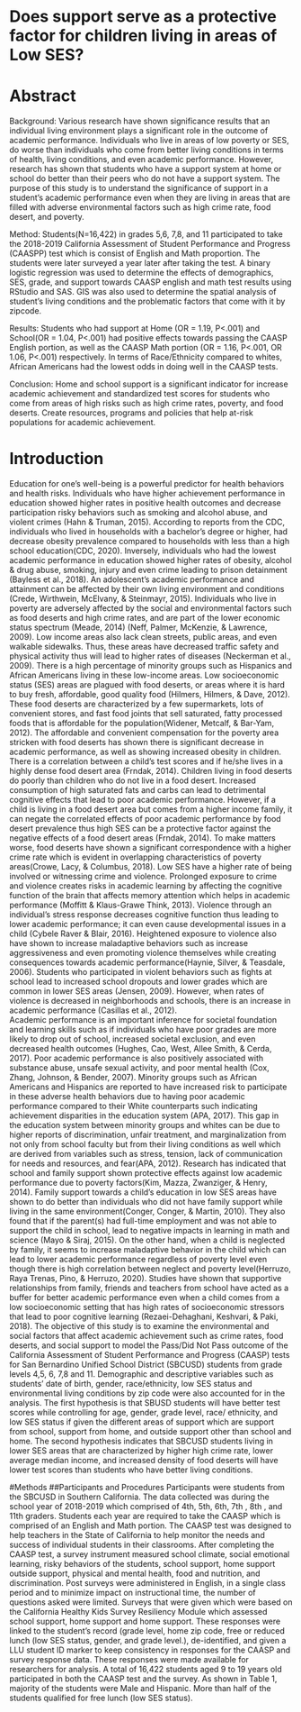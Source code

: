 # Does support serve as a protective factor for children living in areas of Low SES?

# Abstract 
Background: Various research have shown significance results that an individual living environment plays a significant role in the outcome of academic performance. Individuals who live in areas of low poverty or SES, do worse than individuals who come from better living conditions in terms of health, living conditions, and even academic performance. However, research has shown that students who have a support system at home or school do better than their peers who do not have a support system. The purpose of this study is to understand the significance of support in a student’s academic performance even when they are living in areas that are filled with adverse environmental factors such as high crime rate, food desert, and poverty. 

Method: Students(N=16,422) in grades 5,6, 7,8, and 11 participated to take the 2018-2019 California Assessment of Student Performance and Progress (CAASPP) test which is consist of English and Math proportion. The students were later surveyed a year later after taking the test. A binary logistic regression was used to determine the effects of demographics, SES, grade, and support towards CAASP english and math test results using RStudio and SAS. GIS was also used to determine the spatial analysis of student’s living conditions and the problematic factors that come with it by zipcode. 

 Results: Students who had support at Home (OR = 1.19, P<.001) and School(OR = 1.04, P<.001) had positive effects towards passing the CAASP English portion, as well as the CAASP Math portion (OR = 1.16, P<.001, OR 1.06, P<.001) respectively. In terms of Race/Ethnicity compared to whites, African Americans had the lowest odds in doing well in the CAASP tests. 

 Conclusion: Home and school support is a significant indicator for increase academic achievement and standardized test scores for students who come from areas of high risks such as high crime rates, poverty, and food deserts. Create resources, programs and policies that help at-risk populations for academic achievement.

# Introduction
Education for one’s well-being is a powerful predictor for health behaviors and health risks. Individuals who have higher achievement performance in education showed higher rates in positive health outcomes and decrease participation risky behaviors such as smoking and alcohol abuse, and violent crimes (Hahn & Truman, 2015). According to reports from the CDC, individuals who lived in households with a bachelor’s degree or higher, had decrease obesity prevalence compared to households with less than a high school education(CDC, 2020).  Inversely, individuals who had the lowest academic performance in education showed higher rates of obesity, alcohol & drug abuse, smoking, injury and even crime leading to prison detainment (Bayless et al., 2018).  An adolescent’s academic performance and attainment can be affected by their own living environment and conditions (Crede, Wirthwein, McElvany, & Steinmayr, 2015). Individuals who live in poverty are adversely affected by the social and environmental factors such as food deserts and high crime rates, and are part of the lower economic status spectrum (Meade, 2014) (Neff, Palmer, McKenzie, & Lawrence, 2009). Low income areas also lack clean streets, public areas, and even walkable sidewalks. Thus, these areas have decreased traffic safety and physical activity thus will lead to higher rates of diseases (Neckerman et al., 2009). There is a high percentage of minority groups such as Hispanics and African Americans living in these low-income areas.
 Low socioeconomic status (SES) areas are plagued with food deserts, or areas where it is hard to buy fresh, affordable, good quality food (Hilmers, Hilmers, & Dave, 2012). These food deserts are characterized by a few supermarkets, lots of convenient stores, and fast food joints that sell saturated, fatty processed foods that is affordable for the population(Widener, Metcalf, & Bar-Yam, 2012).  The affordable and convenient compensation for the poverty area stricken with food deserts has shown there is significant decrease in academic performance, as well as showing increased obesity in children. There is a correlation between a child’s test scores and if he/she lives in a highly dense food desert area (Frndak, 2014). Children living in food deserts do poorly than children who do not live in a food desert. Increased consumption of high saturated fats and carbs can lead to detrimental cognitive effects that lead to poor academic performance. However, if a child is living in a food desert area but comes from a higher income family, it can negate the correlated effects of poor academic performance by food desert prevalence thus high SES can be a protective factor against the negative effects of a food desert areas (Frndak, 2014). To make matters worse, food deserts have shown a significant correspondence with a higher crime rate which is evident in overlapping characteristics of poverty areas(Crowe, Lacy, & Columbus, 2018).  Low SES have a higher rate of being involved or witnessing crime and violence. Prolonged exposure to crime and violence creates risks in academic learning by affecting the cognitive function of the brain that affects memory attention which helps in academic performance (Moffitt & Klaus-Grawe Think, 2013). Violence through an individual’s stress response decreases cognitive function thus leading to lower academic performance; it can even cause developmental issues in a child (Cybele Raver & Blair, 2016). Heightened exposure to violence also have shown to increase maladaptive behaviors such as increase aggressiveness and even promoting violence themselves while creating consequences towards academic performance(Haynie, Silver, & Teasdale, 2006). Students who participated in violent behaviors such as fights at school lead to increased school dropouts and lower grades which are common  in lower SES areas (Jensen, 2009). However, when rates of violence is decreased in neighborhoods and schools, there is an increase in academic performance (Casillas et al., 2012).  
Academic performance is an important inference for societal foundation and learning skills such as if individuals who have poor grades are more likely to drop out of school, increased societal exclusion, and even decreased health outcomes (Hughes, Cao, West, Allee Smith, & Cerda, 2017). Poor academic performance is also positively associated with substance abuse, unsafe sexual activity, and poor mental health (Cox, Zhang, Johnson, & Bender, 2007). Minority groups such as African Americans and Hispanics are reported to have increased risk to participate in these adverse health behaviors due to having poor academic performance compared to their White counterparts such indicating achievement disparities in the education system (APA, 2017). This gap in the education system between minority groups and whites can be due to higher reports of discrimination, unfair treatment, and marginalization from not only from school faculty but from their living conditions as well which are derived from variables such as stress, tension, lack of communication for needs and resources, and fear(APA, 2012). 
Research has indicated that school and family support shown protective effects against low academic performance due to poverty factors(Kim, Mazza, Zwanziger, & Henry, 2014). Family support towards a child’s education in low SES areas have shown to do better than individuals who did not have family support while living in the same environment(Conger, Conger, & Martin, 2010). They also found that if the parent(s) had full-time employment and was not able to support the child in school, lead to negative impacts in learning in math and science  (Mayo & Siraj, 2015). On the other hand, when a child is neglected by family, it seems to increase maladaptive behavior in the child which can lead to lower academic performance regardless of poverty level even though there is high correlation between neglect and poverty level(Herruzo, Raya Trenas, Pino, & Herruzo, 2020).  Studies have shown that supportive relationships from family, friends and teachers from school have acted as a buffer for better academic performance even when a child comes from a low socioeconomic setting that has high rates of socioeconomic stressors that lead to poor cognitive learning (Rezaei-Dehaghani, Keshvari, & Paki, 2018). 
The objective of this study is to examine the environmental and social factors that affect academic achievement such as crime rates, food deserts, and social support to model the Pass/Did Not Pass outcome of the California Assessment of Student Performance and Progress (CAASP) tests for San Bernardino Unified School District (SBCUSD) students from grade levels 4,5, 6, 7,8 and 11. Demographic and descriptive variables such as students’ date of birth, gender, race/ethnicity, low SES status and environmental living conditions by zip code were also accounted for in the analysis. The first hypothesis is that SBUSD students will have better test scores while controlling for age, gender, grade level, race/ ethnicity, and low SES status if given the different areas of support which are support from school, support from home, and outside support other than school and home. The second hypothesis indicates that SBCUSD students living in lower SES areas that are characterized by higher high crime rate, lower average median income, and increased density of food deserts will have lower test scores than students who have better living conditions.

#Methods 
##Participants and Procedures
Participants were students from the SBCUSD in Southern California. The data collected was during the school year of 2018-2019 which comprised of 4th, 5th, 6th, 7th , 8th , and 11th graders. Students each year are required to take the CAASP which is comprised of an English and Math portion. The CAASP test was designed to help teachers in the State of California to help monitor the needs and success of individual students in their classrooms. After completing the CAASP test, a survey instrument measured school climate, social emotional learning, risky behaviors of the students, school support, home support outside support, physical and mental health, food and nutrition, and discrimination. Post surveys were administered in English, in a single class period and to minimize impact on instructional time, the number of questions asked were limited. Surveys that were given which were based on the California Healthy Kids Survey Resiliency Module which assessed school support, home support and home support. These responses were linked to the student’s record (grade level, home zip code, free or reduced lunch (low SES status, gender, and grade level.), de-identified, and given a LLU student ID marker to keep consistency in responses for the CAASP and survey response data. These responses were made available for researchers for analysis. A total of 16,422 students aged 9 to 19 years old participated in both the CAASP test and the survey. As shown in Table 1, majority of the students were Male and Hispanic. More than half of the students qualified for free lunch (low SES status). 


